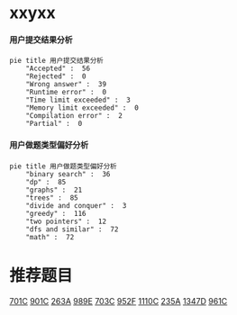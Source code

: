 # xxyxx

<!-- tabs:start -->



#### **用户提交结果分析**

```mermaid
pie title 用户提交结果分析
    "Accepted" :  56
    "Rejected" :  0
    "Wrong answer" :  39
    "Runtime error" :  0
    "Time limit exceeded" :  3
    "Memory limit exceeded" :  0
    "Compilation error" :  2
    "Partial" :  0
```

#### **用户做题类型偏好分析**

```mermaid
pie title 用户做题类型偏好分析
    "binary search" :  36
    "dp" :  85
    "graphs" :  21
    "trees" :  85
    "divide and conquer" :  3
    "greedy" :  116
    "two pointers" :  12
    "dfs and similar" :  72
    "math" :  72
```



<!-- tabs:end -->
# 推荐题目
[701C](https://codeforces.com/contest/701/problem/C)
[901C](https://codeforces.com/contest/901/problem/C)
[263A](https://codeforces.com/contest/263/problem/A)
[989E](https://codeforces.com/contest/989/problem/E)
[703C](https://codeforces.com/contest/703/problem/C)
[952F](https://codeforces.com/contest/952/problem/F)
[1110C](https://codeforces.com/contest/1110/problem/C)
[235A](https://codeforces.com/contest/235/problem/A)
[1347D](https://codeforces.com/contest/1347/problem/D)
[961C](https://codeforces.com/contest/961/problem/C)
